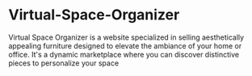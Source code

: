# Virtual-Space-Organizer
Virtual Space Organizer is a website specialized in selling aesthetically appealing furniture designed to elevate the ambiance of your home or office. It's a dynamic marketplace where you can discover distinctive pieces to personalize your space
